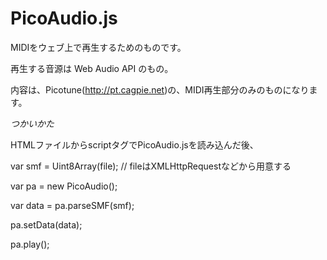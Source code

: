 # PicoAudio.js

MIDIをウェブ上で再生するためのものです。

再生する音源は Web Audio API のもの。

内容は、Picotune(http://pt.cagpie.net)の、MIDI再生部分のみのものになります。 



*つかいかた*

HTMLファイルからscriptタグでPicoAudio.jsを読み込んだ後、

var smf = Uint8Array(file); // fileはXMLHttpRequestなどから用意する

var pa = new PicoAudio();

var data = pa.parseSMF(smf);

pa.setData(data);

pa.play();

